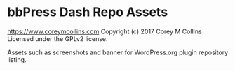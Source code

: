 # bbPress Dash Repo Assets #
https://www.coreymcollins.com
Copyright (c) 2017 Corey M Collins
Licensed under the GPLv2 license.

Assets such as screenshots and banner for WordPress.org plugin repository listing.